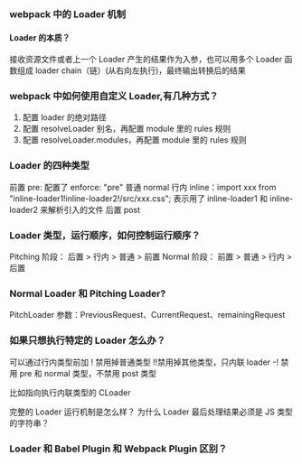 ### webpack 中的 Loader 机制

#### Loader 的本质？

接收资源文件或者上一个 Loader 产生的结果作为入参，也可以用多个 Loader 函数组成 loader chain（链）(从右向左执行)，最终输出转换后的结果

### webpack 中如何使用自定义 Loader,有几种方式？

1. 配置 loader 的绝对路径
2. 配置 resolveLoader 别名，再配置 module 里的 rules 规则
3. 配置 resolveLoader.modules，再配置 module 里的 rules 规则

### Loader 的四种类型

前置 pre: 配置了 enforce: "pre"
普通 normal
行内 inline：import xxx from "inline-loader1!inline-loader2!/src/xxx.css"; 表示用了 inline-loader1 和 inline-loader2 来解析引入的文件
后置 post

### Loader 类型，运行顺序，如何控制运行顺序？

Pitching 阶段： 后置 > 行内 > 普通 > 前置
Normal 阶段： 前置 > 普通 > 行内 > 后置

### Normal Loader 和 Pitching Loader?

PitchLoader 参数：PreviousRequest、CurrentRequest、remainingRequest

### 如果只想执行特定的 Loader 怎么办？

可以通过行内类型前加
! 禁用掉普通类型
!!禁用掉其他类型，只内联 loader
-! 禁用 pre 和 normal 类型，不禁用 post 类型

比如指向执行内联类型的 CLoader

完整的 Loader 运行机制是怎么样？
为什么 Loader 最后处理结果必须是 JS 类型的字符串？

### Loader 和 Babel Plugin 和 Webpack Plugin 区别？
